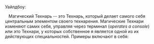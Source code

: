 Уайлдбоу:

   Магический Технарь -- это Технарь, который делает самого себя центральным элементом своего технарения. Магические Технари изменяют самих себя, управляя через терминал (_operates a console_) или это Технари, у которых собственное я является одной из их действующих специальностей. Примеры включают в себя: